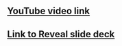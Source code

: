 ## [YouTube video link](https://youtu.be/r6a_M6D0ve0)

## [Link to Reveal slide deck](https://rolling-scopes-school.github.io/nadyavalin-JSFE2023Q4/presentation/presentation/index.html)